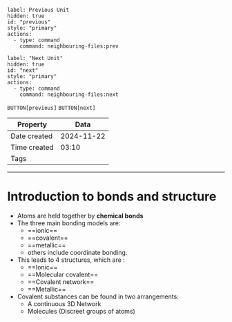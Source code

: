 ```meta-bind-button
label: Previous Unit
hidden: true
id: "previous"
style: "primary"
actions:
  - type: command
    command: neighbouring-files:prev
```

```meta-bind-button
label: "Next Unit"
hidden: true
id: "next"
style: "primary"
actions:
  - type: command
    command: neighbouring-files:next
```
`BUTTON[previous]`   `BUTTON[next]`

| <center>Property</center> | <center>Data</center> |
| ------------------------- | --------------------- |
| Date created              | 2024-11-22            |
| Time created              | 03:10                 |
| Tags                      |                       |

***

# Introduction to bonds and structure

- Atoms are held together by **chemical bonds**
- The three main bonding models are:
	- ==ionic==
	- ==covalent== 
	- ==metallic== 
	- others include coordinate bonding.
- This leads to 4 structures, which are :
	- ==Ionic==
	- ==Molecular covalent==
	- ==Covalent network== 
	- ==Metallic==
- Covalent substances can be found in two arrangements:
	- A continuous 3D Network
	- Molecules (Discreet groups of atoms)